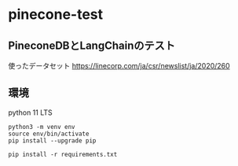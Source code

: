 # pinecone-test

## PineconeDBとLangChainのテスト
使ったデータセット
https://linecorp.com/ja/csr/newslist/ja/2020/260

## 環境
python 11 LTS

```
python3 -m venv env
source env/bin/activate
pip install --upgrade pip
```

```
pip install -r requirements.txt
```